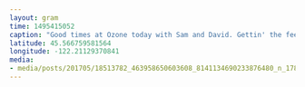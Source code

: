 ```yaml
---
layout: gram
time: 1495415052
caption: "Good times at Ozone today with Sam and David. Gettin' the feels for outdoor climbing."
latitude: 45.566759581564
longitude: -122.21129370841
media:
- media/posts/201705/18513782_463958650603608_8141134690233876480_n_17859158287132091.jpg
---
```

